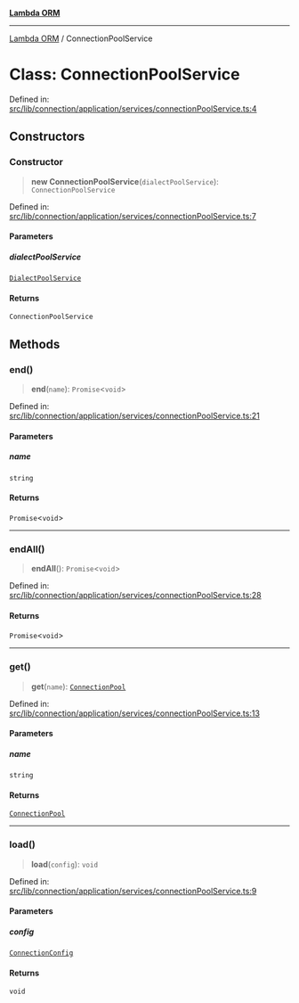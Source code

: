 [**Lambda ORM**](../README.md)

***

[Lambda ORM](../README.md) / ConnectionPoolService

# Class: ConnectionPoolService

Defined in: [src/lib/connection/application/services/connectionPoolService.ts:4](https://github.com/lambda-orm/lambdaorm/blob/c3a91c30fec1b72ec517236790b02085e94a7ae1/src/lib/connection/application/services/connectionPoolService.ts#L4)

## Constructors

### Constructor

> **new ConnectionPoolService**(`dialectPoolService`): `ConnectionPoolService`

Defined in: [src/lib/connection/application/services/connectionPoolService.ts:7](https://github.com/lambda-orm/lambdaorm/blob/c3a91c30fec1b72ec517236790b02085e94a7ae1/src/lib/connection/application/services/connectionPoolService.ts#L7)

#### Parameters

##### dialectPoolService

[`DialectPoolService`](DialectPoolService.md)

#### Returns

`ConnectionPoolService`

## Methods

### end()

> **end**(`name`): `Promise`\<`void`\>

Defined in: [src/lib/connection/application/services/connectionPoolService.ts:21](https://github.com/lambda-orm/lambdaorm/blob/c3a91c30fec1b72ec517236790b02085e94a7ae1/src/lib/connection/application/services/connectionPoolService.ts#L21)

#### Parameters

##### name

`string`

#### Returns

`Promise`\<`void`\>

***

### endAll()

> **endAll**(): `Promise`\<`void`\>

Defined in: [src/lib/connection/application/services/connectionPoolService.ts:28](https://github.com/lambda-orm/lambdaorm/blob/c3a91c30fec1b72ec517236790b02085e94a7ae1/src/lib/connection/application/services/connectionPoolService.ts#L28)

#### Returns

`Promise`\<`void`\>

***

### get()

> **get**(`name`): [`ConnectionPool`](../interfaces/ConnectionPool.md)

Defined in: [src/lib/connection/application/services/connectionPoolService.ts:13](https://github.com/lambda-orm/lambdaorm/blob/c3a91c30fec1b72ec517236790b02085e94a7ae1/src/lib/connection/application/services/connectionPoolService.ts#L13)

#### Parameters

##### name

`string`

#### Returns

[`ConnectionPool`](../interfaces/ConnectionPool.md)

***

### load()

> **load**(`config`): `void`

Defined in: [src/lib/connection/application/services/connectionPoolService.ts:9](https://github.com/lambda-orm/lambdaorm/blob/c3a91c30fec1b72ec517236790b02085e94a7ae1/src/lib/connection/application/services/connectionPoolService.ts#L9)

#### Parameters

##### config

[`ConnectionConfig`](../interfaces/ConnectionConfig.md)

#### Returns

`void`
